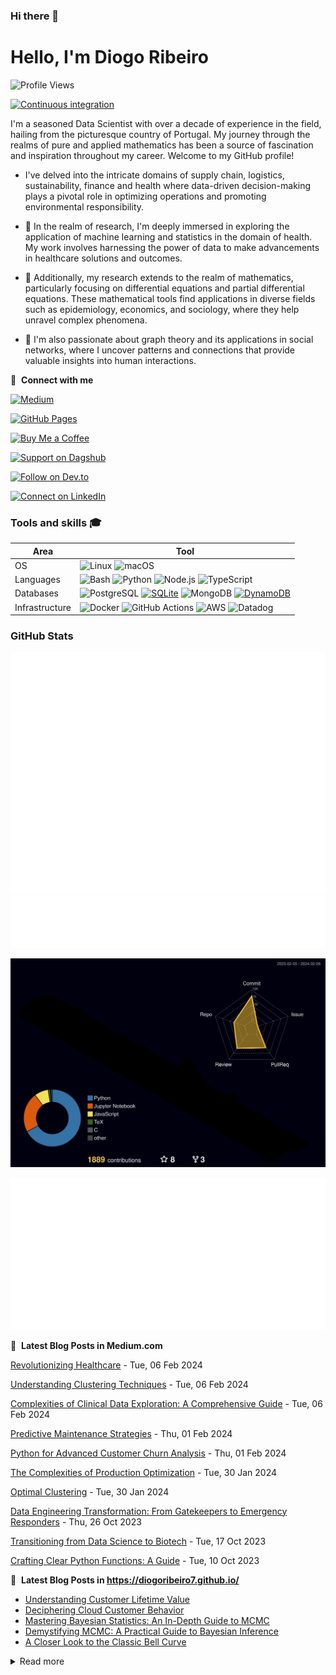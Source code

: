 ### Hi there 👋

# Hello, I'm Diogo Ribeiro
![Profile Views](https://komarev.com/ghpvc/?username=DiogoRibeiro7&color=red&style=plastic)

[![Continuous integration](https://github.com/DiogoRibeiro7/diogoribeiro7/actions/workflows/main.yml/badge.svg)](https://github.com/DiogoRibeiro7/diogoribeiro7/actions/workflows/main.yml)


I'm a seasoned Data Scientist with over a decade of experience in the field, hailing from the picturesque country of Portugal. My journey through the realms of pure and applied mathematics has been a source of fascination and inspiration throughout my career. Welcome to my GitHub profile!

- I've delved into the intricate domains of supply chain, logistics, sustainability, finance and health where data-driven decision-making plays a pivotal role in optimizing operations and promoting environmental responsibility.

- 🔭 In the realm of research, I'm deeply immersed in exploring the application of machine learning and statistics in the domain of health. My work involves harnessing the power of data to make advancements in healthcare solutions and outcomes.

- 🔭 Additionally, my research extends to the realm of mathematics, particularly focusing on differential equations and partial differential equations. These mathematical tools find applications in diverse fields such as epidemiology, economics, and sociology, where they help unravel complex phenomena.

- 🔭 I'm also passionate about graph theory and its applications in social networks, where I uncover patterns and connections that provide valuable insights into human interactions.

🔗 &nbsp;**Connect with me**

[![Medium](https://img.shields.io/badge/Medium-Follow%20Me-2bbc8a?logo=medium)](https://medium.com/@neverforget-1975)

[![GitHub Pages](https://img.shields.io/badge/GitHub%20Pages-Deployed-007BFF?logo=github)](https://diogoribeiro7.github.io)

[![Buy Me a Coffee](https://img.shields.io/badge/Buy%20Me%20a%20Coffee-Support%20Me-FFDD00)](https://buymeacoffee.com/diogoribeiro7)

[![Support on Dagshub](https://img.shields.io/badge/Support%20on-Dagshub-9cf)](https://dagshub.com/DiogoRibeiro7)

[![Follow on Dev.to](https://img.shields.io/badge/Follow%20on-Dev.to-blue)](https://dev.to/diogoribeiro7)

[![Connect on LinkedIn](https://img.shields.io/badge/Connect%20on-LinkedIn-blue)](https://www.linkedin.com/in/diogo-ribeiro-9094604a/)


### Tools and skills 🎓
| Area           | Tool            |
|---             | ---             |
|OS              | ![Linux](https://img.shields.io/badge/OS-Linux-FFDD00?logo=linux&logoColor=white) ![macOS](https://img.shields.io/badge/OS-macOS-FFDD00?logo=apple&logoColor=white) |
| Languages      | ![Bash](https://img.shields.io/badge/Code-Bash-007BFF?logo=gnu-bash&logoColor=white) ![Python](https://img.shields.io/badge/Code-Python-007BFF?logo=python&logoColor=white) ![Node.js](https://img.shields.io/badge/Code-Node.js-007BFF?logo=node.js&logoColor=white)  ![TypeScript](https://img.shields.io/badge/Code-TypeScript-007BFF?logo=typescript&logoColor=white) |
| Databases      | ![PostgreSQL](https://img.shields.io/badge/DB-PostgreSQL-2bbc8a?logo=postgresql&logoColor=white) [![SQLite](https://img.shields.io/badge/DB-SQLite-2bbc8a?logo=sqlite&logoColor=white)](https://www.sqlite.org/index.html) ![MongoDB](https://img.shields.io/badge/DB-MongoDB-2bbc8a?logo=mongodb&logoColor=white) [![DynamoDB](https://img.shields.io/badge/DB-DynamoDB-2bbc8a?logo=amazon-dynamodb&logoColor=white)](https://aws.amazon.com/dynamodb/) | 
| Infrastructure | ![Docker](https://img.shields.io/badge/Containers-Docker-FFDD00?logo=docker&logoColor=white) ![GitHub Actions](https://img.shields.io/badge/CICD-GitHub_Actions-FFDD00?logo=github-actions&logoColor=white) ![AWS](https://img.shields.io/badge/Tools-AWS-FFDD00?logo=amazon-aws&logoColor=white) ![Datadog](https://img.shields.io/badge/Monitoring-Datadog-FFDD00?logo=datadog&logoColor=white) |


### GitHub Stats
<div>
    <img src="/github-metrics.svg" alt="Metrics" />
</div>
<div>
    <img src="/metrics.plugin.gists.svg" alt="Metrics" />
</div>
<p align="center" >
	<picture>
	  <source media="(prefers-color-scheme: dark)"  srcset="https://raw.githubusercontent.com/DiogoRibeiro7/diogoribeiro7/main/profile-3d-contrib/night.svg" />
	  <source media="(prefers-color-scheme: light)" srcset="https://raw.githubusercontent.com/DiogoRibeiro7/diogoribeiro7/main/profile-3d-contrib/day.svg" />
	  <img alt="github profile contributions chart"    src="https://raw.githubusercontent.com/DiogoRibeiro7/diogoribeiro7/main/profile-3d-contrib/night.svg" />
	</picture>
</p>


<div>
    <img src="/metrics.plugin.posts.full.svg" alt="Metrics" />
</div>


📕 &nbsp;**Latest Blog Posts in Medium.com**
<!-- blog starts -->
[Revolutionizing Healthcare](https://neverforget-1975.medium.com/revolutionizing-healthcare-5678925eb5f4) - Tue, 06 Feb 2024

[Understanding Clustering Techniques](https://neverforget-1975.medium.com/understanding-clustering-techniques-98c9ab7d1178) - Tue, 06 Feb 2024

[Complexities of Clinical Data Exploration: A Comprehensive Guide](https://neverforget-1975.medium.com/complexities-of-clinical-data-exploration-a-comprehensive-guide-64defd6adcb4) - Tue, 06 Feb 2024

[Predictive Maintenance Strategies](https://neverforget-1975.medium.com/predictive-maintenance-strategies-650350273387) - Thu, 01 Feb 2024

[Python for Advanced Customer Churn Analysis](https://ai.gopubby.com/python-for-advanced-customer-churn-analysis-7b1473b45c3a) - Thu, 01 Feb 2024

[The Complexities of Production Optimization](https://medium.com/operations-research-bit/the-complexities-of-production-optimization-8c5e6573e2d4) - Tue, 30 Jan 2024

[Optimal Clustering](https://medium.com/data-and-beyond/optimal-clustering-a816e70b0ad3) - Tue, 30 Jan 2024

[Data Engineering Transformation: From Gatekeepers to Emergency Responders](https://neverforget-1975.medium.com/data-engineering-transformation-from-gatekeepers-to-emergency-responders-1147de7349c7) - Thu, 26 Oct 2023

[Transitioning from Data Science to Biotech](https://neverforget-1975.medium.com/transitioning-from-data-science-to-biotech-e618fad0a0b1) - Tue, 17 Oct 2023

[Crafting Clear Python Functions: A Guide](https://neverforget-1975.medium.com/crafting-clear-python-functions-a-guide-39b39faf5387) - Tue, 10 Oct 2023
<!-- blog ends -->
📕 &nbsp;**Latest Blog Posts in https://diogoribeiro7.github.io/**
<!-- BLOG-POST-LIST:START -->
- [Understanding Customer Lifetime Value](https://diogoribeiro7.github.io/machine%20learning/data%20science/customer_life_value/)
- [Deciphering Cloud Customer Behavior](https://diogoribeiro7.github.io/machine%20learning/data%20science/model_customer_baheviour/)
- [Mastering Bayesian Statistics: An In-Depth Guide to MCMC](https://diogoribeiro7.github.io/mathematics/Monte-Carlo/)
- [Demystifying MCMC: A Practical Guide to Bayesian Inference](https://diogoribeiro7.github.io/mathematics/Probabilistic-Programming/)
- [A Closer Look to the Classic Bell Curve](https://diogoribeiro7.github.io/mathematics/Normal-distribution/)
<!-- BLOG-POST-LIST:END -->


<details>
<summary>Read more</summary>
     
This page you are reading is a profile readme. Around July 2020, GitHub made this a public feature.

To make one, create a repo named after your username (matching case exactly) and create a `README.md` file in it. Then go to your GitHub profile and you'll see your README appear there ✨.

- [DiogoRibeiro7/diogoribeiro7](https://github.com/DiogoRibeiro7/diogoribeiro7/) repo where this README lives
- GitHub topic: [profile-readme](https://github.com/topics/profile-readme)
- Tutorial: [How To Create A GitHub Profile README](https://www.aboutmonica.com/blog/how-to-create-a-github-profile-readme)

</details>
